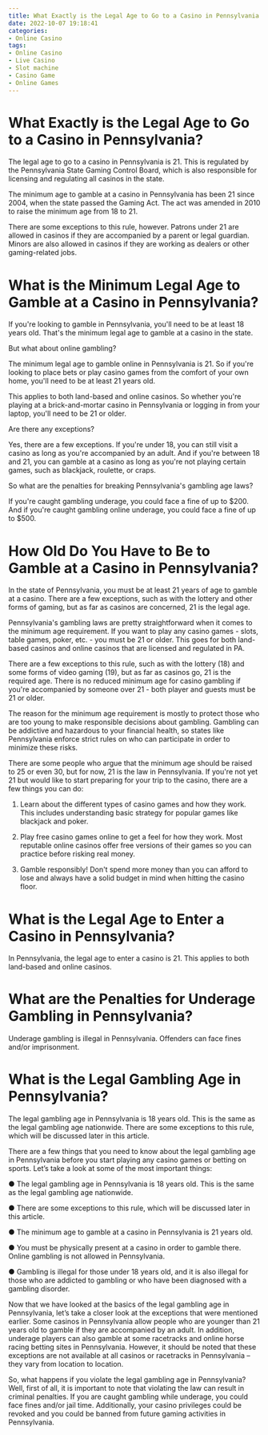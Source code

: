 ```yaml
---
title: What Exactly is the Legal Age to Go to a Casino in Pennsylvania
date: 2022-10-07 19:18:41
categories:
- Online Casino
tags:
- Online Casino
- Live Casino
- Slot machine
- Casino Game
- Online Games
---
```



#  What Exactly is the Legal Age to Go to a Casino in Pennsylvania?

The legal age to go to a casino in Pennsylvania is 21. This is regulated by the Pennsylvania State Gaming Control Board, which is also responsible for licensing and regulating all casinos in the state.

The minimum age to gamble at a casino in Pennsylvania has been 21 since 2004, when the state passed the Gaming Act. The act was amended in 2010 to raise the minimum age from 18 to 21.

There are some exceptions to this rule, however. Patrons under 21 are allowed in casinos if they are accompanied by a parent or legal guardian. Minors are also allowed in casinos if they are working as dealers or other gaming-related jobs.

#  What is the Minimum Legal Age to Gamble at a Casino in Pennsylvania?

If you're looking to gamble in Pennsylvania, you'll need to be at least 18 years old. That's the minimum legal age to gamble at a casino in the state.

But what about online gambling?

The minimum legal age to gamble online in Pennsylvania is 21. So if you're looking to place bets or play casino games from the comfort of your own home, you'll need to be at least 21 years old.

This applies to both land-based and online casinos. So whether you're playing at a brick-and-mortar casino in Pennsylvania or logging in from your laptop, you'll need to be 21 or older.

Are there any exceptions?

Yes, there are a few exceptions. If you're under 18, you can still visit a casino as long as you're accompanied by an adult. And if you're between 18 and 21, you can gamble at a casino as long as you're not playing certain games, such as blackjack, roulette, or craps.

So what are the penalties for breaking Pennsylvania's gambling age laws?

If you're caught gambling underage, you could face a fine of up to $200. And if you're caught gambling online underage, you could face a fine of up to $500.

#  How Old Do You Have to Be to Gamble at a Casino in Pennsylvania?

In the state of Pennsylvania, you must be at least 21 years of age to gamble at a casino. There are a few exceptions, such as with the lottery and other forms of gaming, but as far as casinos are concerned, 21 is the legal age.

Pennsylvania's gambling laws are pretty straightforward when it comes to the minimum age requirement. If you want to play any casino games - slots, table games, poker, etc. - you must be 21 or older. This goes for both land-based casinos and online casinos that are licensed and regulated in PA.

There are a few exceptions to this rule, such as with the lottery (18) and some forms of video gaming (19), but as far as casinos go, 21 is the required age. There is no reduced minimum age for casino gambling if you're accompanied by someone over 21 - both player and guests must be 21 or older.

The reason for the minimum age requirement is mostly to protect those who are too young to make responsible decisions about gambling. Gambling can be addictive and hazardous to your financial health, so states like Pennsylvania enforce strict rules on who can participate in order to minimize these risks.

There are some people who argue that the minimum age should be raised to 25 or even 30, but for now, 21 is the law in Pennsylvania. If you're not yet 21 but would like to start preparing for your trip to the casino, there are a few things you can do:

1) Learn about the different types of casino games and how they work. This includes understanding basic strategy for popular games like blackjack and poker.

2) Play free casino games online to get a feel for how they work. Most reputable online casinos offer free versions of their games so you can practice before risking real money.

3) Gamble responsibly! Don't spend more money than you can afford to lose and always have a solid budget in mind when hitting the casino floor.

#  What is the Legal Age to Enter a Casino in Pennsylvania?

In Pennsylvania, the legal age to enter a casino is 21. This applies to both land-based and online casinos.

# What are the Penalties for Underage Gambling in Pennsylvania?

Underage gambling is illegal in Pennsylvania. Offenders can face fines and/or imprisonment.

#  What is the Legal Gambling Age in Pennsylvania?

The legal gambling age in Pennsylvania is 18 years old. This is the same as the legal gambling age nationwide. There are some exceptions to this rule, which will be discussed later in this article.

There are a few things that you need to know about the legal gambling age in Pennsylvania before you start playing any casino games or betting on sports. Let’s take a look at some of the most important things:

● The legal gambling age in Pennsylvania is 18 years old. This is the same as the legal gambling age nationwide.

● There are some exceptions to this rule, which will be discussed later in this article.

● The minimum age to gamble at a casino in Pennsylvania is 21 years old.

● You must be physically present at a casino in order to gamble there. Online gambling is not allowed in Pennsylvania.

● Gambling is illegal for those under 18 years old, and it is also illegal for those who are addicted to gambling or who have been diagnosed with a gambling disorder.

Now that we have looked at the basics of the legal gambling age in Pennsylvania, let’s take a closer look at the exceptions that were mentioned earlier. Some casinos in Pennsylvania allow people who are younger than 21 years old to gamble if they are accompanied by an adult. In addition, underage players can also gamble at some racetracks and online horse racing betting sites in Pennsylvania. However, it should be noted that these exceptions are not available at all casinos or racetracks in Pennsylvania – they vary from location to location.

So, what happens if you violate the legal gambling age in Pennsylvania? Well, first of all, it is important to note that violating the law can result in criminal penalties. If you are caught gambling while underage, you could face fines and/or jail time. Additionally, your casino privileges could be revoked and you could be banned from future gaming activities in Pennsylvania.